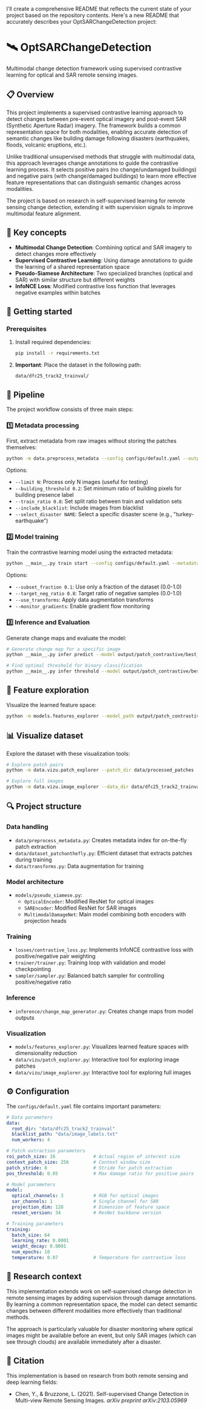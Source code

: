 I'll create a comprehensive README that reflects the current state of your project based on the repository contents. Here's a new README that accurately describes your OptSARChangeDetection project:

# 🛰️ OptSARChangeDetection

Multimodal change detection framework using supervised contrastive learning for optical and SAR remote sensing images.

## 📋 Overview

This project implements a supervised contrastive learning approach to detect changes between pre-event optical imagery and post-event SAR (Synthetic Aperture Radar) imagery. The framework builds a common representation space for both modalities, enabling accurate detection of semantic changes like building damage following disasters (earthquakes, floods, volcanic eruptions, etc.).

Unlike traditional unsupervised methods that struggle with multimodal data, this approach leverages change annotations to guide the contrastive learning process. It selects positive pairs (no change/undamaged buildings) and negative pairs (with change/damaged buildings) to learn more effective feature representations that can distinguish semantic changes across modalities.

The project is based on research in self-supervised learning for remote sensing change detection, extending it with supervision signals to improve multimodal feature alignment.

## 🧠 Key concepts

- **Multimodal Change Detection**: Combining optical and SAR imagery to detect changes more effectively
- **Supervised Contrastive Learning**: Using damage annotations to guide the learning of a shared representation space
- **Pseudo-Siamese Architecture**: Two specialized branches (optical and SAR) with similar structure but different weights
- **InfoNCE Loss**: Modified contrastive loss function that leverages negative examples within batches

## 🚀 Getting started

### Prerequisites

1. Install required dependencies:
   ```bash
   pip install -r requirements.txt
   ```

2. **Important**: Place the dataset in the following path:
   ```
   data/dfc25_track2_trainval/
   ```

## 🔄 Pipeline

The project workflow consists of three main steps:

### 1️⃣ Metadata processing

First, extract metadata from raw images without storing the patches themselves:

```bash
python -m data.preprocess_metadata --config configs/default.yaml --output_dir data/metadata
```

Options:
- `--limit N`: Process only N images (useful for testing)
- `--building_threshold 0.2`: Set minimum ratio of building pixels for building presence label
- `--train_ratio 0.8`: Set split ratio between train and validation sets
- `--include_blacklist`: Include images from blacklist
- `--select_disaster NAME`: Select a specific disaster scene (e.g., "turkey-earthquake")

### 2️⃣ Model training

Train the contrastive learning model using the extracted metadata:

```bash
python __main__.py train start --config configs/default.yaml --metadata_dir data/metadata
```

Options:
- `--subset_fraction 0.1`: Use only a fraction of the dataset (0.0-1.0)
- `--target_neg_ratio 0.8`: Target ratio of negative samples (0.0-1.0)
- `--use_transforms`: Apply data augmentation transforms
- `--monitor_gradients`: Enable gradient flow monitoring

### 3️⃣ Inference and Evaluation

Generate change maps and evaluate the model:

```bash
# Generate change map for a specific image
python __main__.py infer predict --model output/patch_contrastive/best_model.pth --image-id "morocco-earthquake_00000257"

# Find optimal threshold for binary classification
python __main__.py infer threshold --model output/patch_contrastive/best_model.pth
```

## 🧪 Feature exploration

Visualize the learned feature space:

```bash
python -m models.features_explorer --model_path output/patch_contrastive/best_model.pth --use_tsne --use_umap
```

## 📊 Visualize dataset

Explore the dataset with these visualization tools:

```bash
# Explore patch pairs
python -m data.vizu.patch_explorer --patch_dir data/processed_patches

# Explore full images
python -m data.vizu.image_explorer --data_dir data/dfc25_track2_trainval --split train
```

## 🔍 Project structure

### Data handling
- `data/preprocess_metadata.py`: Creates metadata index for on-the-fly patch extraction
- `data/dataset_patchonthefly.py`: Efficient dataset that extracts patches during training
- `data/transforms.py`: Data augmentation for training

### Model architecture
- `models/pseudo_siamese.py`:
  - `OpticalEncoder`: Modified ResNet for optical images
  - `SAREncoder`: Modified ResNet for SAR images
  - `MultimodalDamageNet`: Main model combining both encoders with projection heads

### Training
- `losses/contrastive_loss.py`: Implements InfoNCE contrastive loss with positive/negative pair weighting
- `trainer/trainer.py`: Training loop with validation and model checkpointing
- `sampler/sampler.py`: Balanced batch sampler for controlling positive/negative ratio

### Inference
- `inference/change_map_generator.py`: Creates change maps from model outputs

### Visualization
- `models/features_explorer.py`: Visualizes learned feature spaces with dimensionality reduction
- `data/vizu/patch_explorer.py`: Interactive tool for exploring image patches
- `data/vizu/image_explorer.py`: Interactive tool for exploring full images

## ⚙️ Configuration

The `configs/default.yaml` file contains important parameters:

```yaml
# Data parameters
data:
  root_dir: "data/dfc25_track2_trainval"
  blacklist_path: "data/image_labels.txt"
  num_workers: 4

# Patch extraction parameters
roi_patch_size: 16              # Actual region of interest size
context_patch_size: 256         # Context window size
patch_stride: 8                 # Stride for patch extraction
pos_threshold: 0.05             # Max damage ratio for positive pairs

# Model parameters
model:
  optical_channels: 3           # RGB for optical images
  sar_channels: 1               # Single channel for SAR
  projection_dim: 128           # Dimension of feature space
  resnet_version: 34            # ResNet backbone version

# Training parameters
training:
  batch_size: 64
  learning_rate: 0.0001
  weight_decay: 0.0001
  num_epochs: 10
  temperature: 0.07             # Temperature for contrastive loss
```

## 🔬 Research context

This implementation extends work on self-supervised change detection in remote sensing images by adding supervision through damage annotations. By learning a common representation space, the model can detect semantic changes between different modalities more effectively than traditional methods.

The approach is particularly valuable for disaster monitoring where optical images might be available before an event, but only SAR images (which can see through clouds) are available immediately after a disaster.

## 📝 Citation

This implementation is based on research from both remote sensing and deep learning fields:

- Chen, Y., & Bruzzone, L. (2021). Self-supervised Change Detection in Multi-view Remote Sensing Images. *arXiv preprint arXiv:2103.05969*